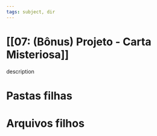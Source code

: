 ```yaml
---
tags: subject, dir
---
```


# [[07: (Bônus) Projeto - Carta Misteriosa]]

description

# Pastas filhas



# Arquivos filhos


